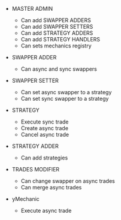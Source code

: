 - MASTER ADMIN

  - Can add SWAPPER ADDERS
  - Can add SWAPPER SETTERS
  - Can add STRATEGY ADDERS
  - Can add STRATEGY HANDLERS
  - Can sets mechanics registry

- SWAPPER ADDER
  - Can async and sync swappers
- SWAPPER SETTER

  - Can set async swapper to a strategy
  - Can set sync swapper to a strategy

- STRATEGY
  - Execute sync trade
  - Create async trade
  - Cancel async trade
- STRATEGY ADDER

  - Can add strategies

- TRADES MODIFIER

  - Can change swapper on async trades
  - Can merge async trades

- yMechanic
  - Execute async trade
